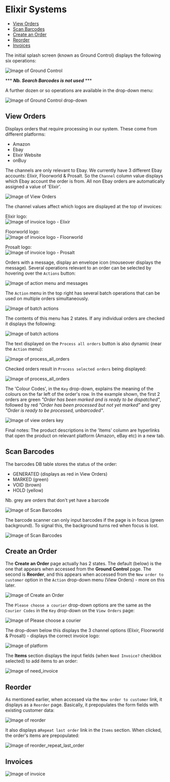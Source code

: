 # Elixir Systems

* [View Orders](#view-orders)
* [Scan Barcodes](#scan-barcodes)
* [Create an Order](#create-an-order)
* [Reorder](#reorder)
* [Invoices](#invoice)

The initial splash screen (known as Ground Control) displays the following six operations:

![Image of Ground Control](docs/imgs/ground_control.png)

*** **_Nb. Search Barcodes is not used_** ***

A further dozen or so operations are available in the drop-down menu:

![Image of Ground Control drop-down](docs/imgs/gc_menu.png)

## View Orders

Displays orders that require processing in our system. These come from different platforms:

* Amazon
* Ebay
* Elixir Website
* onBuy

The channels are only relevant to Ebay. We currently have 3 different Ebay accounts: Elixir, Floorworld & Prosalt. So the `Channel` column value displays which Ebay account the order is from. All non Ebay orders are automatically assigned a value of 'Elixir'.

![Image of View Orders](docs/imgs/view_orders.png)

The channel values affect which logos are displayed at the top of invoices:

Elixir logo:  
![Image of invoice logo - Elixir](docs/imgs/invoice_logo_elixir.png)

Floorworld logo:  
![Image of invoice logo - Floorworld](docs/imgs/invoice_logo_floorworld.png)

Prosalt logo:  
![Image of invoice logo - Prosalt](docs/imgs/invoice_logo_prosalt.png)




Orders with a message, display an envelope icon (mouseover displays the message). Several operations relevant to an order can be selected by hovering over the `Actions` button:

![Image of action menu and messages](docs/imgs/vo_action_menu_and_messages.png)

The `Action` menu in the top right has several batch operations that can be used on multiple orders simultaneously.

![Image of batch actions](docs/imgs/batch_actions.png)

The contents of this menu has 2 states. If any individual orders are checked it displays the following:

![Image of batch actions](docs/imgs/batch_actions_selected.png)

The text displayed on the `Process all orders` button is also dynamic (near the `Action` menu):

![Image of process_all_orders](docs/imgs/process_all_orders.png)  

Checked orders result in `Process selected orders` being displayed:

![Image of process_all_orders](docs/imgs/process_selected_orders.png)

The 'Colour Codes', in the `Key` drop-down, explains the meaning of the colours on the far left of the order's row. In the example shown, the first 2 orders are green *"Order has been marked and is ready to be dispatched"*, followed by red *"Order has been processed but not yet marked"* and grey *"Order is ready to be processed, unbarcoded"*.

![Image of view orders key](docs/imgs/vo_key.png)

Final notes: The product descriptions in the 'Items' column are hyperlinks that open the product on relevant platform (Amazon, eBay etc) in a new tab.


## Scan Barcodes

The barcodes DB table stores the status of the order:

* GENERATED (displays as red in View Orders)
* MARKED (green)
* VOID (brown)
* HOLD (yellow)

Nb. grey are orders that don't yet have a barcode

![Image of Scan Barcodes](docs/imgs/scan_barcodes.png)

The barcode scanner can only input barcodes if the page is in focus (green background). To signal this, the background turns red when focus is lost.

![Image of Scan Barcodes](docs/imgs/scan_barcodes_red.png)


## Create an Order

The **Create an Order** page actually has 2 states. The default (below) is the one that appears when accessed from the **Ground Control** page. The second is **Reorder**, and this appears when accessed from the `New order to customer` option in the `Action` drop-down menu (View Orders) - more on this later.

![Image of Create an Order](docs/imgs/create_an_order.png)

The `Please choose a courier` drop-down options are the same as the `Courier Codes` in the `Key` drop-down on the `View Orders` page:

![Image of Please choose a courier](docs/imgs/please_choose_a_courier.png)

The drop-down below this displays the 3 channel options (Elixir, Floorworld & Prosalt) - displays the correct invoice logo:  

![Image of platform](docs/imgs/select_channel.png)

The **Items** section displays the input fields (when `Need Invoice?` checkbox selected) to add items to an order:  

![Image of need_invoice](docs/imgs/need_invoice.png)

## Reorder

As mentioned earlier, when accessed via the `New order to customer` link, it displays as a `Reorder` page. Basically, it prepopulates the form fields with existing customer data:  

![Image of reorder](docs/imgs/reorder.png)

It also displays a`Repeat last order` link in the `Items` section. When clicked, the order's items are prepopulated:  

![Image of reorder_repeat_last_order](docs/imgs/reorder_repeat_last_order.png)

## Invoices



![Image of invoice](docs/imgs/invoice.png)
